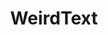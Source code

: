 ---
layout: redirect
title: WeirdText
description: A simple website that makes your text look wierd
reurl: https://flagz.isaacboor.me
---